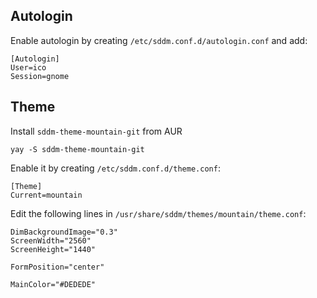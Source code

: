 ## Autologin

Enable autologin by creating `/etc/sddm.conf.d/autologin.conf` and add:
```
[Autologin]
User=ico
Session=gnome
```

## Theme
Install `sddm-theme-mountain-git` from AUR
```
yay -S sddm-theme-mountain-git
```

Enable it by creating `/etc/sddm.conf.d/theme.conf`:
```
[Theme]
Current=mountain
```

Edit the following lines in `/usr/share/sddm/themes/mountain/theme.conf`:
```
DimBackgroundImage="0.3"
ScreenWidth="2560"
ScreenHeight="1440"

FormPosition="center"

MainColor="#DEDEDE"
```
